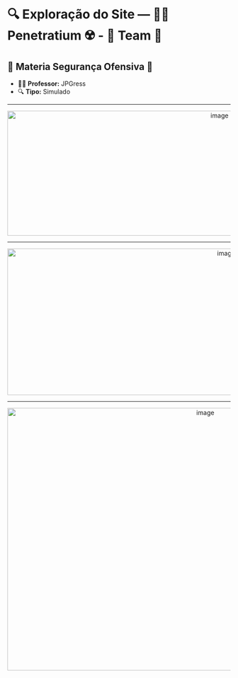 # 🔍 Exploração do Site — 👨‍🔬 Penetratium ☢️ - 🧬 Team 📡

## 🔗 Materia Segurança Ofensiva 📕

- 👨‍🏫 **Professor:** JPGress
- 🔍 **Tipo:** Simulado

---

<p align="center">
  <img width="942" height="282" alt="image" src="https://github.com/user-attachments/assets/582c0daf-5eb9-4c2b-9406-045083535d35" />
</p>

---

<p align="center">
  <img width="972" height="331" alt="image" src="https://github.com/user-attachments/assets/9d86441c-adb7-4a0d-b961-33bbd5e901a6" />
</p>

---

<p align="center">
  <img width="878" height="593" alt="image" src="https://github.com/user-attachments/assets/f8a1978b-fb9f-4603-9dca-60923d67b7eb" />
</p>
